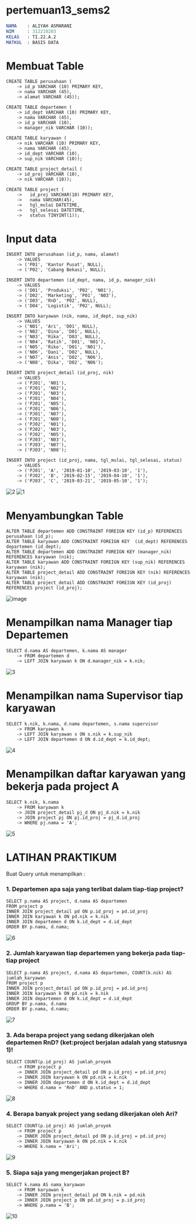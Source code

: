 # pertemuan13_sems2

```s
NAMA    : ALIYAH ASMARANI
NIM     : 312210203
KELAS   : TI.22.A.2
MATKUL  : BASIS DATA
```

# Membuat Table 
```
CREATE TABLE perusahaan (
    -> id_p VARCHAR (10) PRIMARY KEY,
    -> nama VARCHAR (45),
    -> alamat VARCHAR (45));
```

```
CREATE TABLE departemen (
    -> id_dept VARCHAR (10) PRIMARY KEY,
    -> nama VARCHAR (45),
    -> id_p VARCHAR (10),
    -> manager_nik VARCHAR (10));
```

```
CREATE TABLE karyawan (
    -> nik VARCHAR (10) PRIMARY KEY,
    -> nama VARCHAR (45),
    -> id_dept VARCHAR (10),
    -> sup_nik VARCHAR (10));
```

```
CREATE TABLE project_detail (
    -> id_proj VARCHAR (10),
    -> nik VARCHAR (10));
```

```
CREATE TABLE project (
    ->   id_proj VARCHAR(10) PRIMARY KEY,
    ->   nama VARCHAR(45),
    ->   tgl_mulai DATETIME,
    ->   tgl_selesai DATETIME,
    ->   status TINYINT(1));
```

# Input data
```
INSERT INTO perusahaan (id_p, nama, alamat)
    -> VALUES
    -> ('P01', 'Kantor Pusat', NULL),
    -> ('P02', 'Cabang Bekasi', NULL);
```

```
INSERT INTO departemen (id_dept, nama, id_p, manager_nik)
    -> VALUES
    -> ('D01', 'Produksi', 'P02', 'N01'),
    -> ('D02', 'Marketing', 'P01', 'N03'),
    -> ('D03', 'RnD', 'P02', NULL),
    -> ('D04', 'Logistik', 'P02', NULL);
```

```
INSERT INTO karyawan (nik, nama, id_dept, sup_nik)
    -> VALUES
    -> ('N01', 'Ari', 'D01', NULL),
    -> ('N02', 'Dina', 'D01', NULL),
    -> ('N03', 'Rika', 'D03', NULL),
    -> ('N04', 'Ratih', 'D01', 'N01'),
    -> ('N05', 'Riko', 'D01', 'N01'),
    -> ('N06', 'Dani', 'D02', NULL),
    -> ('N07', 'Anis', 'D02', 'N06'),
    -> ('N08', 'Dika', 'D02', 'N06');
```

```
INSERT INTO project_detail (id_proj, nik)
    -> VALUES
    -> ('PJ01', 'N01'),
    -> ('PJ01', 'N02'),
    -> ('PJ01', 'N03'),
    -> ('PJ01', 'N04'),
    -> ('PJ01', 'N05'),
    -> ('PJ01', 'N06'),
    -> ('PJ01', 'N07'),
    -> ('PJ01', 'N08'),
    -> ('PJ02', 'N01'),
    -> ('PJ02', 'N03'),
    -> ('PJ02', 'N05'),
    -> ('PJ03', 'N03'),
    -> ('PJ03', 'N07'),
    -> ('PJ03', 'N08');
```

```
INSERT INTO project (id_proj, nama, tgl_mulai, tgl_selesai, status)
    -> VALUES
    -> ('PJ01', 'A', '2019-01-10', '2019-03-10', '1'),
    -> ('PJ02', 'B', '2019-02-15', '2019-04-10', '1'),
    -> ('PJ03', 'C', '2019-03-21', '2019-05-10', '1');
```
![2](https://github.com/Aliyahasmarani/studikasusK/assets/115197672/70b7dd14-d7ff-425e-9f29-7ffaa6be759b)
![1](https://github.com/Aliyahasmarani/studikasusK/assets/115197672/38e53790-b920-4d68-9806-732198c09e88)

# Menyambungkan Table

```
ALTER TABLE departemen ADD CONSTRAINT FOREIGN KEY (id_p) REFERENCES perusahaan (id_p);
ALTER TABLE karyawan ADD CONSTRAINT FOREIGN KEY  (id_dept) REFERENCES departemen (id_dept);
ALTER TABLE departemen ADD CONSTRAINT FOREIGN KEY (manager_nik) REFERENCES karyawan (nik);
ALTER TABLE karyawan ADD CONSTRAINT FOREIGN KEY (sup_nik) REFERENCES karyawan (nik);
ALTER TABLE project_detail ADD CONSTRAINT FOREIGN KEY (nik) REFERENCES karyawan (nik);
ALTER TABLE project_detail ADD CONSTRAINT FOREIGN KEY (id_proj) REFERENCES project (id_proj);
```
![image](https://github.com/Aliyahasmarani/studikasusK/assets/115197672/879f4255-29f9-4e77-9a81-6e1de9cf7b07)


# Menampilkan nama Manager tiap Departemen

```
SELECT d.nama AS departemen, k.nama AS manager
    -> FROM departemen d
    -> LEFT JOIN karyawan k ON d.manager_nik = k.nik;
```
![3](https://github.com/Aliyahasmarani/studikasusK/assets/115197672/5d7aa0d5-44ea-4e1e-bdd2-81969789312a)

# Menampilkan nama Supervisor tiap karyawan

```
SELECT k.nik, k.nama, d.nama departemen, s.nama supervisor
    -> FROM karyawan k
    -> LEFT JOIN karyawan s ON s.nik = k.sup_nik
    -> LEFT JOIN departemen d ON d.id_dept = k.id_dept;
```
![4](https://github.com/Aliyahasmarani/studikasusK/assets/115197672/ea89e640-e04b-4b95-be55-526b53c4ea8b)

# Menampilkan daftar karyawan yang bekerja pada project A

```
SELECT k.nik, k.nama
    -> FROM karyawan k
    -> JOIN project_detail pj_d ON pj_d.nik = k.nik
    -> JOIN project pj ON pj.id_proj = pj_d.id_proj
    -> WHERE pj.nama = 'A';
```
![5](https://github.com/Aliyahasmarani/studikasusK/assets/115197672/0d4b7065-4188-44fc-a861-40ed21cfe01a)

# LATIHAN PRAKTIKUM
Buat Query untuk menampilkan :

### 1. Departemen apa saja yang terlibat dalam tiap-tiap project?

```
SELECT p.nama AS project, d.nama AS departemen
FROM project p
INNER JOIN project_detail pd ON p.id_proj = pd.id_proj
INNER JOIN karyawan k ON pd.nik = k.nik
INNER JOIN departemen d ON k.id_dept = d.id_dept
ORDER BY p.nama, d.nama;
```
![6](https://github.com/Aliyahasmarani/studikasusK/assets/115197672/7b10fce3-fc72-405c-adca-a7ffeb0b5308)

### 2. Jumlah karyawan tiap departemen yang bekerja pada tiap-tiap project

```
SELECT p.nama AS project, d.nama AS departemen, COUNT(k.nik) AS jumlah_karyawan
FROM project p
INNER JOIN project_detail pd ON p.id_proj = pd.id_proj
INNER JOIN karyawan k ON pd.nik = k.nik
INNER JOIN departemen d ON k.id_dept = d.id_dept
GROUP BY p.nama, d.nama
ORDER BY p.nama, d.nama;
```
![7](https://github.com/Aliyahasmarani/studikasusK/assets/115197672/79bf6e40-9e3d-43b1-9e08-3e8eaa7314d5)

### 3. Ada berapa project yang sedang dikerjakan oleh departemen RnD? (ket:project berjalan adalah yang statusnya 1)!

```
SELECT COUNT(p.id_proj) AS jumlah_proyek
    -> FROM project p
    -> INNER JOIN project_detail pd ON p.id_proj = pd.id_proj
    -> INNER JOIN karyawan k ON pd.nik = k.nik
    -> INNER JOIN departemen d ON k.id_dept = d.id_dept
    -> WHERE d.nama = 'RnD' AND p.status = 1;
```
![8](https://github.com/Aliyahasmarani/studikasusK/assets/115197672/f93d71ce-89d6-4a79-b8b4-82713d4ef4d8)

### 4. Berapa banyak project yang sedang dikerjakan oleh Ari?

```
SELECT COUNT(p.id_proj) AS jumlah_proyek
    -> FROM project p
    -> INNER JOIN project_detail pd ON p.id_proj = pd.id_proj
    -> INNER JOIN karyawan k ON pd.nik = k.nik
    -> WHERE k.nama = 'Ari';
```
![9](https://github.com/Aliyahasmarani/studikasusK/assets/115197672/558c53d8-7113-4b56-bab6-9df96d9e7390)

### 5. Siapa saja yang mengerjakan project B?

```
SELECT k.nama AS nama_karyawan
    -> FROM karyawan k
    -> INNER JOIN project_detail pd ON k.nik = pd.nik
    -> INNER JOIN project p ON pd.id_proj = p.id_proj
    -> WHERE p.nama = 'B';
```
![10](https://github.com/Aliyahasmarani/studikasusK/assets/115197672/730c13a4-6b44-4483-9726-afdae0bcc300)











